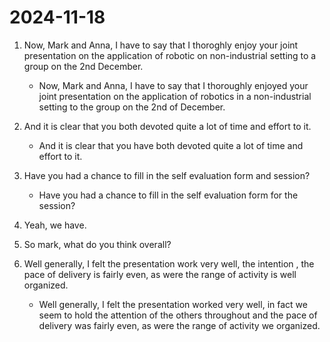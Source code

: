 # 2024-11-18

1. Now, Mark and Anna, I have to say that I thoroghly enjoy your joint presentation on the application of robotic on non-industrial setting to a group on the 2nd December.

   - Now, Mark and Anna, I have to say that I thoroughly enjoyed your joint presentation on the application of robotics in a non-industrial setting to the group on the 2nd of December.

2. And it is clear that you both devoted quite a lot of time and effort to it.

   - And it is clear that you have both devoted quite a lot of time and effort to it.

3. Have you had a chance to fill in the self evaluation form and session?

    - Have you had a chance to fill in the self evaluation form for the session?

4. Yeah, we have.

5. So mark, what do you think overall?

6. Well generally, I felt the presentation work very well, the intention , the pace of delivery is fairly even, as were the range of activity is well organized.

    - Well generally, I felt the presentation worked very well, in fact we seem to hold the attention of the others throughout and the pace of delivery was fairly even, as were the range of activity we organized.
